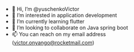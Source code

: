 - 👋 Hi, I’m @yuschenkoVictor
- 👀 I’m interested in application development
- 🌱 I’m currently learning flutter
- 💞️ I’m looking to collaborate on Java spring boot
- 📫 You can reach on my email address (victor.onyango@rocketmail.com)

<!---
yuschenkoVictor/yuschenkoVictor is a ✨ special ✨ repository because its `README.md` (this file) appears on your GitHub profile.
You can click the Preview link to take a look at your changes.
--->

